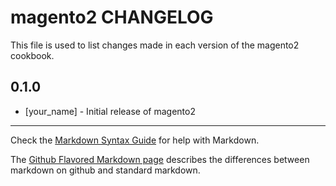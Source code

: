 magento2 CHANGELOG
==================

This file is used to list changes made in each version of the magento2 cookbook.

0.1.0
-----
- [your_name] - Initial release of magento2

- - -
Check the [Markdown Syntax Guide](http://daringfireball.net/projects/markdown/syntax) for help with Markdown.

The [Github Flavored Markdown page](http://github.github.com/github-flavored-markdown/) describes the differences between markdown on github and standard markdown.

